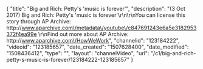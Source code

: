 {
    "title": "Big and Rich: Petty's 'music is forever'",
    "description": "(3 Oct 2017) Big and Rich: Petty's 'music is forever'\r\n\r\nYou can license this story through AP Archive: http:\/\/www.aparchive.com\/metadata\/youtube\/c847691243e6a5e3182953372f4ea99e \r\nFind out more about AP Archive: http:\/\/www.aparchive.com\/HowWeWork",
    "channelid": "123184222",
    "videoid": "123185657",
    "date_created": "1507628400",
    "date_modified": "1508436412",
    "type": "",
    "layout": "channelVideo",
    "url": "\/c1\/big-and-rich-petty-s-music-is-forever\/123184222-123185657"
}
